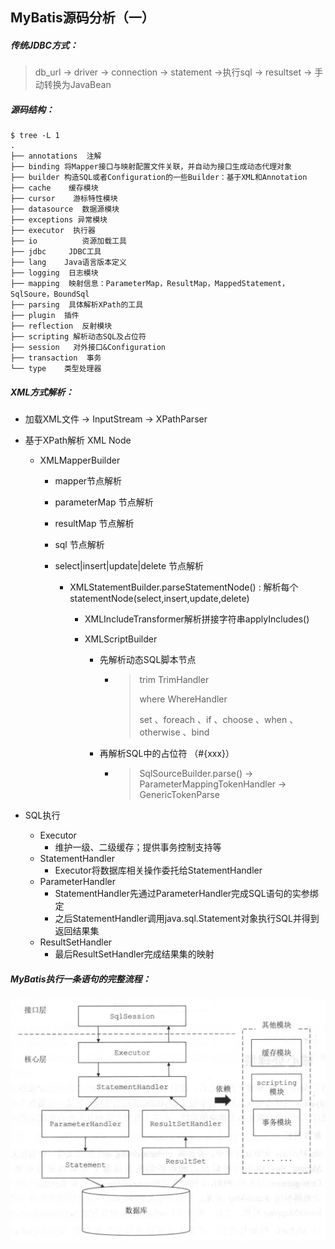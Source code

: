 ## MyBatis源码分析（一）

##### 传统JDBC方式：

> db_url -> driver -> connection -> statement ->执行sql -> resultset -> 手动转换为JavaBean



##### 源码结构：

```shell
$ tree -L 1
.
├── annotations  注解
├── binding 将Mapper接口与映射配置文件关联，并自动为接口生成动态代理对象
├── builder 构造SQL或者Configuration的一些Builder：基于XML和Annotation
├── cache    缓存模块
├── cursor    游标特性模块
├── datasource  数据源模块
├── exceptions 异常模块
├── executor  执行器
├── io			资源加载工具
├── jdbc     JDBC工具
├── lang    Java语言版本定义
├── logging  日志模块
├── mapping  映射信息：ParameterMap，ResultMap，MappedStatement，SqlSoure，BoundSql
├── parsing  具体解析XPath的工具
├── plugin  插件
├── reflection  反射模块
├── scripting 解析动态SQL及占位符
├── session   对外接口&Configuration
├── transaction  事务
└── type    类型处理器
```



##### XML方式解析：

- 加载XML文件 -> InputStream -> XPathParser

- 基于XPath解析 XML Node 

  - XMLMapperBuilder

    - mapper节点解析

    - parameterMap 节点解析

    - resultMap 节点解析

    - sql 节点解析

    - select|insert|update|delete 节点解析

      - XMLStatementBuilder.parseStatementNode() : 解析每个statementNode(select,insert,update,delete) 

        - XMLIncludeTransformer解析拼接字符串applyIncludes()

        - XMLScriptBuilder

          - 先解析动态SQL脚本节点

            - > trim      TrimHandler 
              >
              > where     WhereHandler
              >
              > set 、foreach  、if  、choose  、when  、otherwise 、bind     

          - 再解析SQL中的占位符 （#{xxx}）

            - > SqlSourceBuilder.parse()  -> ParameterMappingTokenHandler -> GenericTokenParse

- SQL执行

  - Executor
    - 维护一级、二级缓存；提供事务控制支持等
  - StatementHandler
    - Executor将数据库相关操作委托给StatementHandler
  - ParameterHandler
    - StatementHandler先通过ParameterHandler完成SQL语句的实参绑定
    - 之后StatementHandler调用java.sql.Statement对象执行SQL并得到返回结果集
  - ResultSetHandler
    - 最后ResultSetHandler完成结果集的映射



##### MyBatis执行一条语句的完整流程：

<img src="assets/image-20200304200333284.png" alt="image-20200304200333284" style="zoom:50%;" />


